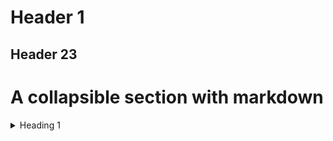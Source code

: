 # Header 1
## Header 23

# A collapsible section with markdown
<details>
  <summary>
  Heading 1
  </summary>
  ## Heading\
  <details>
    <summary>
    Heading 1
    </summary>
    ## Heading\
  </details>
</details>



